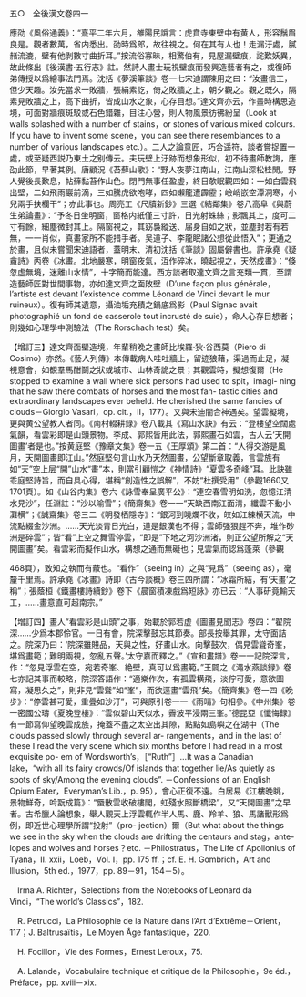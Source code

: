 五○　全後漢文卷四一

應劭《風俗通義》：“熹平二年六月，雒陽民譌言：虎賁寺東壁中有黄人，形容鬚眉良是。觀者數萬，省内悉出。劭時爲郎，故往視之。何在其有人也！走漏汙處，膩赭流漉，壁有他剥數寸曲折耳。”按流俗寡昧，相驚伯有，見屋漏壁痕，詫歎妖異，故此條出《後漢書·五行志》註。然詩人畫士玩視壁痕而發興造藝者有之，或復師弟傳授以爲繪事法門焉。沈括《夢溪筆談》卷一七宋迪謂陳用之曰：“汝畫信工，但少天趣。汝先當求一敗牆，張絹素訖，倚之敗牆之上，朝夕觀之。觀之既久，隔素見敗牆之上，高下曲折，皆成山水之象，心存目想。”達文齊亦云，作畫時構思造境，可面對牆痕斑駁或石色錯雜，目注心營，則人物風景彷彿紛呈（Look at walls splashed with a number of stains，or stones of various mixed colours. If you have to invent some scene，you can see there resemblances to a number of various landscapes etc.）。二人之論意匠，巧合遥符，談者嘗捉置一處，或至疑西説乃東土之别傳云。夫玩壁上汙跡而想象形似，初不待畫師教誨，應劭此節，早著其例。唐顧況《苔蘚山歌》：“野人夜夢江南山，江南山深松桂閒。野人覺後長歎息，帖蘚黏苔作山色。閉門無事任盈虚，終日欹眠觀四如：一如白雲飛出壁，二如飛雨巖前滴，三如騰虎欲咆哮，四如嬾龍遭霹靂；嶮峭嵌空潭洞寒，小兒兩手扶欄干”；亦此事也。周亮工《尺牘新鈔》三選《結鄰集》卷八高阜《與蔚生弟論畫》：“予冬日坐明窗，窗格内紙僅三寸許，日光射蛛絲；影飄其上，度可二寸有餘，細塵微封其上。隔窗視之，其窈裊縱送、届身自如之狀，並塵封若有若無，一一肖似，真畫家所不能措手者。吴道子、李龍眠諸公想從此悟入”；更通之於畫，且似未嘗聞宋迪語者，蓋明末、清初沈括《筆談》固屬僻書也。許承堯《疑盦詩》丙卷《冰畫。北地嚴寒，明窗夜氣，沍作碎冰，曉起視之，天然成畫》：“倏忽虚無境，迷離山水情”，十字簡而能達。西方談者取達文齊之言充類一貫，至謂造藝師匠對世間事物，亦如達文齊之面敗壁（D’une façon plus générale，l’artiste est devant l’existence comme Léonard de Vinci devant le mur ruineux）。復有師其遺意，攝油垢充積之鍋底爲影（Paul Signac avait photographié un fond de casserole tout incrusté de suie），命人心存目想者；則幾如心理學中測驗法（The Rorschach test）矣。

【增訂三】達文齊面壁造境，年輩稍晚之畫師比埃羅·狄·谷西莫（Piero di Cosimo）亦然。《藝人列傳》本傳載病人哇吐牆上，留迹狼藉，渠過而止足，凝視意會，如覩羣馬酣鬬之狀或城市、山林奇詭之景；其觀雲時，擬想復爾（He stopped to examine a wall where sick persons had used to spit，imagi-
ning that he saw there combats of horses and the most fan-
tastic cities and extraordinary landscapes ever beheld. He cherished the same fancies of clouds－Giorgio Vasari，op. cit.，II，177）。又與宋迪闇合神遇矣。望雲擬境，更與黄公望教人者同。《南村輟耕録》卷八載其《寫山水訣》有云：“登樓望空闊處氣韻，看雲彩即是山頭景物。李成、郭熙皆用此法，郭熙畫石如雲，古人云‘天開圖畫’者是也。”按黄庭堅《豫章文集》卷一五《王厚頌》第二首：“人得交游是風月，天開圖畫即江山。”然庭堅句言山水乃天然圖畫，公望斷章取義，言雲族有如“天”空上层“開”山水“畫”本，則當引顧愷之《神情詩》“夏雲多奇峰”耳。此訣雖乖庭堅詩旨，而自具心得，堪稱“創造性之誤解”，不妨“杜撰受用”（參觀1660又1701頁）。如《山谷内集》卷六《詠雪奉呈廣平公》：“連空春雪明如洗，忽憶江清水見沙”，任淵註：“沙以喻雪”；《簡齋集》卷一一“天缺西南江面清，纖雲不動小灘横”；《誠齋集》卷三二《明發栖隱寺》：“銀河到曉爛不收，皎如江練横天流，中流點綴金沙洲。……天光淡青日光白，道是銀漢也不得；雲師强狠趕不奔，堆作砂洲是碎雲”；皆“看”上空之舞雪停雲，“即是”下地之河沙洲渚，則正公望所解之“天開圖畫”矣。看雲彩而擬作山水，構想之通而無礙也；見雲氣而認爲蓬萊（參觀

468頁），致知之執而有蔽也。“看作”（seeing in）之與“見爲”（seeing as），毫釐千里焉。許承堯《冰畫》詩即《古今談概》卷三四所謂：“冰霜所結，有‘天畫’之稱”；張蔭桓《鐵畫樓詩續鈔》卷下《晨窗積凍戲爲短詠》亦已云：“人事研竟輸天工，……畫意直可超南宗。”

【增訂四】畫人“看雲彩是山頭”之事，始載於郭若虚《圖畫見聞志》卷四：“翟院深……少爲本郡伶官。一日有會，院深擊鼓忘其節奏。部長按舉其罪，太守面詰之。院深乃曰：‘院深雖賤品，天與之性，好畫山水。向擊鼓次，偶見雲聳奇峯，堪爲畫範；難明兩視，忽亂五聲。’太守嘉而釋之。”《宣和畫譜》卷一一記院深言，作：“忽見浮雲在空，宛若奇峯、絶壁，真可以爲畫範。”王闢之《澠水燕談録》卷七亦記其事而較略，院深答語作：“適樂作次，有孤雲横飛，淡佇可愛，意欲圖寫，凝思久之”，則非見“雲聳”如“峯”，而欲逕畫“雲飛”矣。《簡齊集》卷一四《晚步》：“停雲甚可愛，重疊如沙汀”，可與原引卷一一《雨晴》句相參。《中州集》卷一密國公璹《夏晚登樓》：“雲似碧山天似水，霽波平浸兩三峯。”德昆亞《懺悔録》有一節寫仰望晚雲成族，掩蓋不盡之太空出其隙，點點如島嶼之在湖中（The clouds passed slowly through several ar-
rangements，and in the last of these I read the very scene which six months before I had read in a most exquisite po-
em of Wordsworth’s，［“Ruth”］...It was a Canadian lake，“with all its fairy crowds/Of islands that together lie/As quietly as spots of sky/Among the evening clouds”. －Confessions of an English Opium Eater，Everyman’s Lib.，p. 95），會心正復不遠。白居易《江樓晚眺，景物鮮奇，吟翫成篇》：“蜃散雲收破樓閣，虹殘水照斷橋梁”，又“天開圖畫”之早者。古希臘人論想象，舉人觀天上浮雲輒作半人馬、鹿、羚羊、狼、馬諸獸形爲例，即近世心理學所謂“投射”（pro-
jection）爾（But what about the things we see in the sky when the clouds are drifting the centaurs and stag，ante-
lopes and wolves and horses？etc. －Philostratus，The Life of Apollonius of Tyana，II. xxii，Loeb，Vol. I，pp. 175 ff.；cf. E. H. Gombrich，Art and Illusion，5th ed.，1977，pp. 89－91，154－5）。











　Irma A. Richter，Selections from the Notebooks of Leonard da Vinci，“The world’s Classics”，182.

　R. Petrucci，La Philosophie de la Nature dans l’Art d’Extrême－Orient，117；J. Baltrusaïtis，Le Moyen Âge fantastique，220.

　H. Focillon，Vie des Formes，Ernest Leroux，75.

　A. Lalande，Vocabulaire technique et critique de la Philosophie，9e éd.，Préface，pp. xviii－xix.